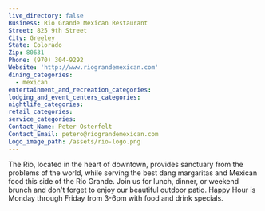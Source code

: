 ```yaml
---
live_directory: false
Business: Rio Grande Mexican Restaurant
Street: 825 9th Street
City: Greeley
State: Colorado
Zip: 80631
Phone: (970) 304-9292
Website: 'http://www.riograndemexican.com'
dining_categories:
  - mexican
entertainment_and_recreation_categories:
lodging_and_event_centers_categories:
nightlife_categories:
retail_categories:
service_categories:
Contact_Name: Peter Osterfelt
Contact_Email: petero@riograndemexican.com
Logo_image_path: /assets/rio-logo.png
---
```


The Rio, located in the heart of downtown, provides sanctuary from the problems of the world, while serving the best dang margaritas and Mexican food this side of the Rio Grande. Join us for lunch, dinner, or weekend brunch and don't forget to enjoy our beautiful outdoor patio. Happy Hour is Monday through Friday from 3-6pm with food and drink specials.